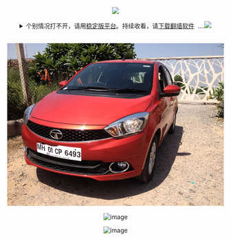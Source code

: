<a id="user-content-1" class="anchor" aria-hidden="true" href="#1">
<a name="1" id="1" target="_blank"></a> <span id="1"></span>
<a name="2" id="2" target="_blank"></a> <span id="2"></span>
<a name="3" id="3" target="_blank"></a> <span id="3"></span>
<a name="4" id="4" target="_blank"></a> <span id="4"></span>
<a name="5" id="5" target="_blank"></a> <span id="5"></span>
<a name="6" id="6" target="_blank"></a> <span id="6"></span>
<a name="7" id="7" target="_blank"></a> <span id="7"></span>
<a id="user-content-1" href="#1">
<div align="center">
<a target="_blank" href="https://github.com/zztianx1x/zztianx1x.github.io/blob/master/README.md"><img src="https://gitlab.com/szzdlab/www/raw/master/t/www.jpg"></a><br>
<p><details><summary>个别情况打不开，请用<a href="https://github.com/zztianx1x/zztianx1x.github.io/blob/master/README.md">稳定版平台</a>。持续收看，请<a href="#8">下载翻墙软件</a>&nbsp;&nbsp;....<img width="20" src="https://github.com/images/icons/emoji/unicode/1f4dd.png"/></summary></p>
建议用海外浏览器打开本平台，同时收藏网址:&nbsp;&nbsp;<a href="https://x.co/ipp">x.co/ipp</a>&nbsp;&nbsp;&nbsp;&nbsp;稳定版平台:&nbsp;&nbsp;<a href="https://git.io/bhhhh">git.io/bhhhh</a><br>  
</details>
<br>


![image](https://raw.githubusercontent.com/zztianx1x/zztianx1x.github.io/master/aad.jpg)

![image](https://static.carsdn.co/cldstatic/wp-content/uploads/HP2020JeepGladiator-e1579802766958.jpg)

![image](https://raw.githubusercontent.com/zztianx1x/zztianx1x.github.io/master/1234511.jpg)

</div>
